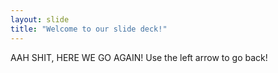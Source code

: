 ```yaml
---
layout: slide
title: "Welcome to our slide deck!"
---
```

AAH SHIT, HERE WE GO AGAIN!
Use the left arrow to go back!
